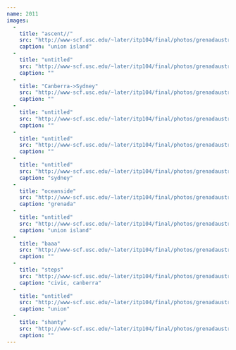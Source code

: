 ```yaml
---
name: 2011
images:
  -
    title: "ascent//"
    src: "http://www-scf.usc.edu/~later/itp104/final/photos/grenadaustralia/P1040546bigger001.JPG"
    caption: "union island"
  -
    title: "untitled"
    src: "http://www-scf.usc.edu/~later/itp104/final/photos/grenadaustralia/P1040971002.JPG"
    caption: ""
  -
    title: "Canberra->Sydney"
    src: "http://www-scf.usc.edu/~later/itp104/final/photos/grenadaustralia/P1040734.JPG"
    caption: ""
  -
    title: "untitled"
    src: "http://www-scf.usc.edu/~later/itp104/final/photos/grenadaustralia/P1040740.JPG"
    caption: ""
  -
    title: "untitled"
    src: "http://www-scf.usc.edu/~later/itp104/final/photos/grenadaustralia/P1040717.JPG"
    caption: ""
  -
    title: "untitled"
    src: "http://www-scf.usc.edu/~later/itp104/final/photos/grenadaustralia/P1040996.JPG"
    caption: "sydney"
  -
    title: "oceanside"
    src: "http://www-scf.usc.edu/~later/itp104/final/photos/grenadaustralia/P1040451.JPG"
    caption: "grenada"
  -
    title: "untitled"
    src: "http://www-scf.usc.edu/~later/itp104/final/photos/grenadaustralia/P1040495.JPG"
    caption: "union island"
  -
    title: "baaa"
    src: "http://www-scf.usc.edu/~later/itp104/final/photos/grenadaustralia/P1040524.JPG"
    caption: ""
  -
    title: "steps"
    src: "http://www-scf.usc.edu/~later/itp104/final/photos/grenadaustralia/P1040642.JPG"
    caption: "civic, canberra"
  -
    title: "untitled"
    src: "http://www-scf.usc.edu/~later/itp104/final/photos/grenadaustralia/P1040549.JPG"
    caption: "union"
  -
    title: "shanty"
    src: "http://www-scf.usc.edu/~later/itp104/final/photos/grenadaustralia/P1040565.JPG"
    caption: ""
---
```

